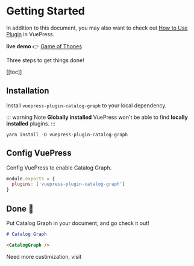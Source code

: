 # Getting Started

In addition to this document, you may also want to check out [How to Use Plugin](https://vuepress.vuejs.org/plugin/using-a-plugin.html#using-a-plugin) in VuePress. 

**live demo** :point_right: [Game of Thones](../GoT)

Three steps to get things done!

[[toc]]

## Installation

Install `vuepress-plugin-catalog-graph` to your local dependency.

::: warning Note
**Globally installed** VuePress won't be able to find **locally installed** plugins.
:::

```shell
yarn install -D vuepress-plugin-catalog-graph
```

## Config VuePress

Config VuePress to enable Catalog Graph.

```js
module.exports = {
  plugins: ['vuepress-plugin-catalog-graph']
}
```

## Done :tada:

Put Catalog Graph in your document, and go check it out!

```markdown
# Catalog Graph

<CatalogGraph />
```

Need more custimization, visit 

